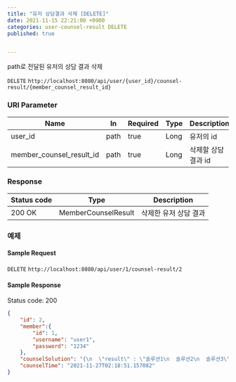 ```yaml
---
title: "유저 상담결과 삭제 [DELETE]"
date: 2021-11-15 22:21:00 +0900
categories: user-counsel-result DELETE
published: true


---
```


path로 전달된 유저의 상담 결과 삭제

`DELETE` `http://localhost:8080/api/user/{user_id}/counsel-result/{member_counsel_result_id}`

### URI Parameter

| Name                     | In   | Required | Type | Description         |
| ------------------------ | ---- | -------- | ---- | ------------------- |
| user_id                  | path | true     | Long | 유저의 id           |
| member_counsel_result_id | path | true     | Long | 삭제할 상담 결과 id |

### Response

| Status code | Type                | Description           |
| ----------- | ------------------- | --------------------- |
| 200 OK      | MemberCounselResult | 삭제한 유저 상담 결과 |



### 예제

#### Sample Request

`DELETE` `http://localhost:8080/api/user/1/counsel-result/2`

#### Sample Response

Status code: 200

```json
{
    "id": 2,
    "member":{
        "id": 1,
        "username": "user1",
        "password": "1234"
    },
    "counselSolution": "{\n  \"result\" : \"솔루션1\n  솔루션2\n  솔루션3\"\n}",
    "counselTime": "2021-11-27T02:18:51.157082"
}
```

